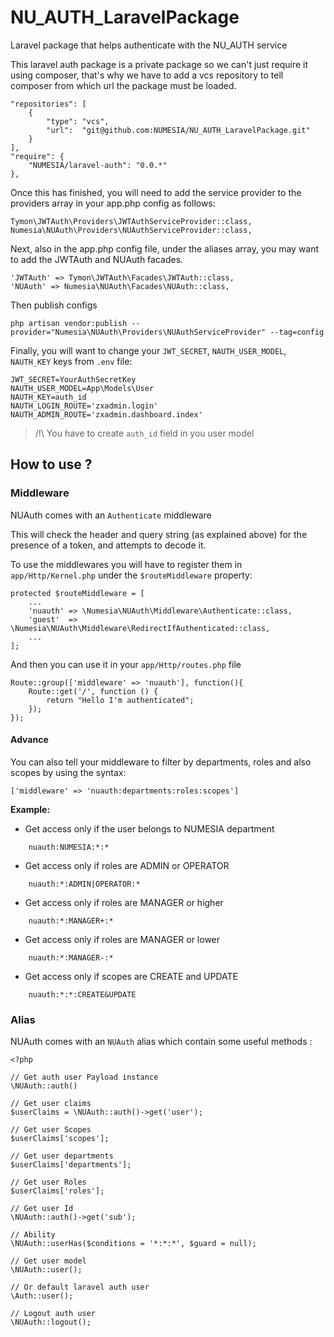 # NU_AUTH_LaravelPackage

Laravel package that helps authenticate with the NU_AUTH service

This laravel auth package is a private package so we can't just require it using composer, that's why we have to add a vcs repository to tell
composer from which url the package must be loaded.

    "repositories": [
        {
            "type": "vcs",
            "url":  "git@github.com:NUMESIA/NU_AUTH_LaravelPackage.git"
        }
    ],
    "require": {
        "NUMESIA/laravel-auth": "0.0.*"
    },


Once this has finished, you will need to add the service provider to the providers array in your app.php config as follows:

    Tymon\JWTAuth\Providers\JWTAuthServiceProvider::class,
    Numesia\NUAuth\Providers\NUAuthServiceProvider::class,

Next, also in the app.php config file, under the aliases array, you may want to add the JWTAuth and NUAuth facades.

    'JWTAuth' => Tymon\JWTAuth\Facades\JWTAuth::class,
    'NUAuth' => Numesia\NUAuth\Facades\NUAuth::class,

Then publish configs

    php artisan vendor:publish --provider="Numesia\NUAuth\Providers\NUAuthServiceProvider" --tag=config

Finally, you will want to change your `JWT_SECRET`, `NAUTH_USER_MODEL`, `NAUTH_KEY` keys from `.env` file:

    JWT_SECRET=YourAuthSecretKey
    NAUTH_USER_MODEL=App\Models\User
    NAUTH_KEY=auth_id
    NAUTH_LOGIN_ROUTE='zxadmin.login'
    NAUTH_ADMIN_ROUTE='zxadmin.dashboard.index'

> /!\ You have to create `auth_id` field in you user model

## How to use ?

### Middleware

NUAuth comes with an `Authenticate` middleware

This will check the header and query string (as explained above) for the presence of a token, and attempts to decode it.

To use the middlewares you will have to register them in `app/Http/Kernel.php` under the `$routeMiddleware` property:

    protected $routeMiddleware = [
        ...
        'nuauth' => \Numesia\NUAuth\Middleware\Authenticate::class,
        'guest'  => \Numesia\NUAuth\Middleware\RedirectIfAuthenticated::class,
        ...
    ];

And then you can use it in your `app/Http/routes.php` file

    Route::group(['middleware' => 'nuauth'], function(){
        Route::get('/', function () {
            return "Hello I'm authenticated";
        });
    });

#### Advance

You can also tell your middleware to filter by departments, roles and also scopes by using the syntax:

```
['middleware' => 'nuauth:departments:roles:scopes']
```

**Example:**

- Get access only if the user belongs to NUMESIA department

```
    nuauth:NUMESIA:*:*
```

- Get access only if roles are ADMIN or OPERATOR

```
    nuauth:*:ADMIN|OPERATOR:*
```

- Get access only if roles are MANAGER or higher

```
    nuauth:*:MANAGER+:*
```

- Get access only if roles are MANAGER or lower

```
    nuauth:*:MANAGER-:*
```

- Get access only if scopes are CREATE and UPDATE

```
    nuauth:*:*:CREATE&UPDATE
```


### Alias

NUAuth comes with an `NUAuth` alias which contain some useful methods :

    <?php

    // Get auth user Payload instance
    \NUAuth::auth()

    // Get user claims
    $userClaims = \NUAuth::auth()->get('user');

    // Get user Scopes
    $userClaims['scopes'];

    // Get user departments
    $userClaims['departments'];

    // Get user Roles
    $userClaims['roles'];

    // Get user Id
    \NUAuth::auth()->get('sub');

    // Ability
    \NUAuth::userHas($conditions = '*:*:*', $guard = null);

    // Get user model
    \NUAuth::user();

    // Or default laravel auth user
    \Auth::user();

    // Logout auth user
    \NUAuth::logout();
